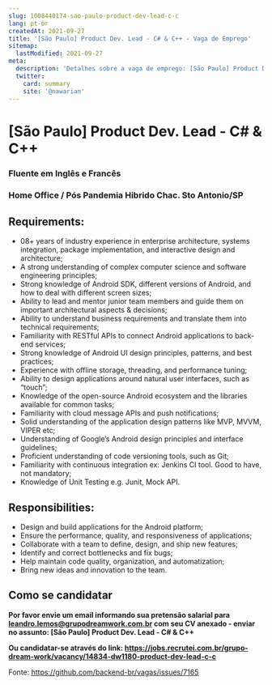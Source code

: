 ```yaml
---
slug: 1008440174-sao-paulo-product-dev-lead-c-c
lang: pt-br
createdAt: 2021-09-27
title: '[São Paulo] Product Dev. Lead - C# & C++ - Vaga de Emprego'
sitemap:
  lastModified: 2021-09-27
meta:
  description: 'Detalhes sobre a vaga de emprego: [São Paulo] Product Dev. Lead - C# & C++'
  twitter:
    card: summary
    site: '@nawarian'
---
```


# [São Paulo] Product Dev. Lead - C# & C++

### Fluente em Inglês e Francês

### Home Office / Pós Pandemia Hibrido Chac. Sto Antonio/SP

## Requirements:

- 08+ years of industry experience in enterprise architecture, systems integration, package implementation, and interactive design and architecture;
- A strong understanding of complex computer science and software engineering principles;
- Strong knowledge of Android SDK, different versions of Android, and how to deal with different screen sizes;
- Ability to lead and mentor junior team members and guide them on important architectural aspects & decisions;
- Ability to understand business requirements and translate them into technical requirements;
- Familiarity with RESTful APIs to connect Android applications to back-end services;
- Strong knowledge of Android UI design principles, patterns, and best practices;
- Experience with offline storage, threading, and performance tuning;
- Ability to design applications around natural user interfaces, such as “touch”;
- Knowledge of the open-source Android ecosystem and the libraries available for common tasks;
- Familiarity with cloud message APIs and push notifications;
- Solid understanding of the application design patterns like MVP, MVVM, VIPER etc;
- Understanding of Google’s Android design principles and interface guidelines;
- Proficient understanding of code versioning tools, such as Git;
- Familiarity with continuous integration ex: Jenkins CI tool. Good to have, not mandatory;
- Knowledge of Unit Testing e.g. Junit, Mock API.

## Responsibilities:

- Design and build applications for the Android platform;
- Ensure the performance, quality, and responsiveness of applications;
- Collaborate with a team to define, design, and ship new features;
- Identify and correct bottlenecks and fix bugs;
- Help maintain code quality, organization, and automatization;
- Bring new ideas and innovation to the team.

## Como se candidatar

**Por favor envie um email informando sua pretensão salarial para leandro.lemos@grupodreamwork.com.br com seu CV anexado - enviar no assunto: [São Paulo] Product Dev. Lead - C# & C++**

**Ou candidatar-se através do link: https://jobs.recrutei.com.br/grupo-dream-work/vacancy/14834-dw1180-product-dev-lead-c-c**

Fonte: https://github.com/backend-br/vagas/issues/7165